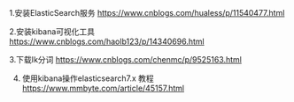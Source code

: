 1.安装ElasticSearch服务 https://www.cnblogs.com/hualess/p/11540477.html

2.安装kibana可视化工具 https://www.cnblogs.com/haolb123/p/14340696.html

3.下载Ik分词 https://www.cnblogs.com/chenmc/p/9525163.html

4. 使用kibana操作elasticsearch7.x 教程 https://www.mmbyte.com/article/45157.html
